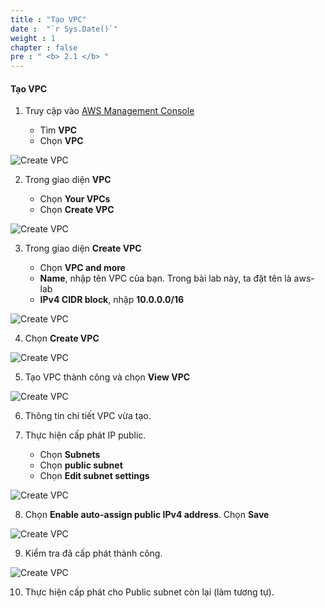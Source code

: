 ```yaml
---
title : "Tạo VPC"
date :  "`r Sys.Date()`" 
weight : 1 
chapter : false
pre : " <b> 2.1 </b> "
---
```


#### Tạo VPC

1. Truy cập vào [AWS Management Console](https://aws.amazon.com/premiumsupport/knowledge-center/sign-in-console/)

   - Tìm **VPC**
   - Chọn **VPC**

![Create VPC](/images/1/0001.png?featherlight=false&width=90pc)

2. Trong giao diện **VPC**

   - Chọn **Your VPCs**
   - Chọn **Create VPC**

![Create VPC](/images/1/0002.png?featherlight=false&width=90pc)

3. Trong giao diện **Create VPC**

   - Chọn **VPC and more**
   - **Name**, nhập tên VPC của bạn. Trong bài lab này, ta đặt tên là aws-lab
   - **IPv4 CIDR block**, nhập **10.0.0.0/16**

![Create VPC](/images/1/0003.png?featherlight=false&width=90pc)

4. Chọn **Create VPC**

![Create VPC](/images/1/0004.png?featherlight=false&width=90pc)

5. Tạo VPC thành công và chọn **View VPC**

![Create VPC](/images/1/0005.png?featherlight=false&width=90pc)

6. Thông tin chi tiết VPC vừa tạo.

7. Thực hiện cấp phát IP public.

   - Chọn **Subnets**
   - Chọn **public subnet** 
   - Chọn **Edit subnet settings**

![Create VPC](/images/1/0006.png?featherlight=false&width=90pc)

8. Chọn **Enable auto-assign public IPv4 address**. Chọn **Save**

![Create VPC](/images/1/0007.png?featherlight=false&width=90pc)

9. Kiểm tra đã cấp phát thành công.

![Create VPC](/images/1/0008.png?featherlight=false&width=90pc)

10. Thực hiện cấp phát cho Public subnet còn lại (làm tương tự).
